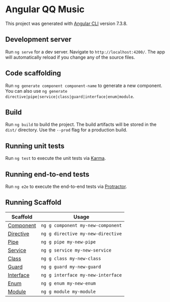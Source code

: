 # Angular QQ Music

This project was generated with [Angular CLI](https://github.com/angular/angular-cli) version 7.3.8.

## Development server

Run `ng serve` for a dev server. Navigate to `http://localhost:4200/`. The app will automatically reload if you change any of the source files.

## Code scaffolding

Run `ng generate component component-name` to generate a new component. You can also use `ng generate directive|pipe|service|class|guard|interface|enum|module`.

## Build

Run `ng build` to build the project. The build artifacts will be stored in the `dist/` directory. Use the `--prod` flag for a production build.

## Running unit tests

Run `ng test` to execute the unit tests via [Karma](https://karma-runner.github.io).

## Running end-to-end tests

Run `ng e2e` to execute the end-to-end tests via [Protractor](http://www.protractortest.org/).

## Running Scaffold

| Scaffold                                               | Usage                             |
| ------------------------------------------------------ | --------------------------------- |
| [Component](https://angular.io/cli/generate#component) | `ng g component my-new-component` |
| [Directive](https://angular.io/cli/generate#directive) | `ng g directive my-new-directive` |
| [Pipe](https://angular.io/cli/generate#pipe)           | `ng g pipe my-new-pipe`           |
| [Service](https://angular.io/cli/generate#service)     | `ng g service my-new-service`     |
| [Class](https://angular.io/cli/generate#class)         | `ng g class my-new-class`         |
| [Guard](https://angular.io/cli/generate#guard)         | `ng g guard my-new-guard`         |
| [Interface](https://angular.io/cli/generate#interface) | `ng g interface my-new-interface` |
| [Enum](https://angular.io/cli/generate#enum)           | `ng g enum my-new-enum`           |
| [Module](https://angular.io/cli/generate#module)       | `ng g module my-module`           |
